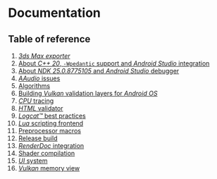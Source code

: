 # Documentation

## Table of reference

1) [_3ds Max exporter_](./3ds-max-exporter.md)
1) [About _C++ 20_, `-Wpedantic` support and _Android Studio_ integration](./about-c++20-and-pedantic.md)
1) [About _NDK 25.0.8775105_ and _Android Studio_ debugger](./about-NDK-25.0.8775105.md)
1) [_AAudio_ issues](./aaudio-issues.md)
1) [Algorithms](./algorithms.md)
1) [Building _Vulkan_ validation layers for _Android OS_](./vulkan-validation-layers.md)
1) [_CPU_ tracing](./cpu-tracing.md)
1) [_HTML_ validator](./html-validator.md)
1) [_Logcat™_ best practices](./logcat.md)
1) [_Lua_ scripting frontend](./lua-scripting-frontend.md)
1) [Preprocessor macros](./preprocessor-macros.md)
1) [Release build](./release-build.md)
1) [_RenderDoc_ integration](./renderdoc-integration.md)
1) [Shader compilation](./shader-compilation.md)
1) [_UI_ system](./ui-system.md)
1) [_Vulkan_ memory view](./vulkan-memory-view.md)
